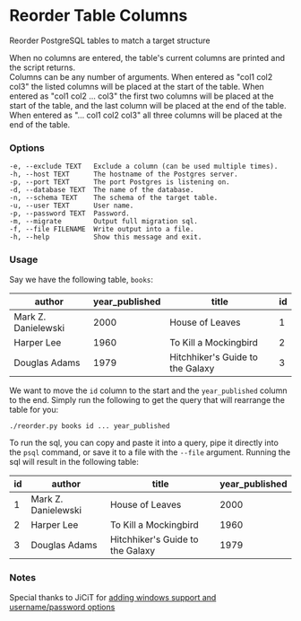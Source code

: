 # Reorder Table Columns

Reorder PostgreSQL tables to match a target structure

When no columns are entered, the table's current columns are printed and the script returns.  
Columns  can be any number of arguments. When entered as "col1 col2 col3" the listed
columns will be placed at the start of the table. When entered as
"col1 col2 ... col3" the first two columns will be placed at the start of the table,
and the last column will be placed at the end of the table. When entered as
"... col1 col2 col3" all three columns will be placed at the end of the table.

### Options
```
-e, --exclude TEXT   Exclude a column (can be used multiple times).
-h, --host TEXT      The hostname of the Postgres server.
-p, --port TEXT      The port Postgres is listening on.
-d, --database TEXT  The name of the database.
-n, --schema TEXT    The schema of the target table.
-u, --user TEXT      User name.
-p, --password TEXT  Password.
-m, --migrate        Output full migration sql.
-f, --file FILENAME  Write output into a file.
-h, --help           Show this message and exit.
```

### Usage

Say we have the following table, `books`:

| author              | year_published | title                            | id |
|---------------------|----------------|----------------------------------|----|
| Mark Z. Danielewski | 2000           | House of Leaves                  | 1  |
| Harper Lee          | 1960           | To Kill a Mockingbird            | 2  |
| Douglas Adams       | 1979           | Hitchhiker's Guide to the Galaxy | 3  |

We want to move the `id` column to the start and the `year_published` column to the end. Simply run the following to get the query that will rearrange the table for you:

```sh
./reorder.py books id ... year_published
```

To run the sql, you can copy and paste it into a query, pipe it directly into the `psql` command, or save it to a file with the `--file` argument. Running the sql will result in the following table:

| id | author              | title                            | year_published |
|----|---------------------|----------------------------------|----------------|
| 1  | Mark Z. Danielewski | House of Leaves                  | 2000           |
| 2  | Harper Lee          | To Kill a Mockingbird            | 1960           |
| 3  | Douglas Adams       | Hitchhiker's Guide to the Galaxy | 1979           |

### Notes

Special thanks to JiCiT for [adding windows support and username/password options](https://github.com/TriangleCommunications/reorder-table-columns/pull/3)
